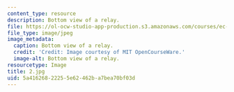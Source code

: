 ```yaml
---
content_type: resource
description: Bottom view of a relay.
file: https://ol-ocw-studio-app-production.s3.amazonaws.com/courses/ec-s06-practical-electronics-fall-2004/5a41626822255e62462ba7bea70bf03d_2.jpg
file_type: image/jpeg
image_metadata:
  caption: Bottom view of a relay.
  credit: 'Credit: Image courtesy of MIT OpenCourseWare.'
  image-alt: Bottom view of a relay.
resourcetype: Image
title: 2.jpg
uid: 5a416268-2225-5e62-462b-a7bea70bf03d
---
```

